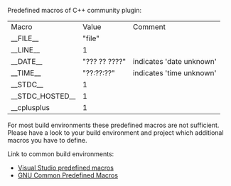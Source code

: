 Predefined macros of C++ community plugin:

<table>

<tr>
<td>Macro</td>
<td>Value</td>
<td>Comment</td>
</tr>

<tr>
<td>__FILE__</td>
<td>"file"</td>
<td></td>
</tr>

<tr>
<td>__LINE__</td>
<td>1</td>
<td></td>
</tr>

<tr>
<td>__DATE__</td>
<td>"??? ?? ????"</td>
<td>indicates 'date unknown'</td>
</tr>

<tr>
<td>__TIME__</td>
<td>"??:??:??"</td>
<td>indicates 'time unknown'</td>
</tr>

<tr>
<td>__STDC__</td>
<td>1</td>
<td></td>
</tr>

<tr>
<td>__STDC_HOSTED__</td>
<td>1</td>
<td></td>
</tr>

<tr>
<td>__cplusplus</td>
<td>1</td>
<td></td>
</tr>

</table>

For most build environments these predefined macros are not sufficient. Please have a look to your build environment and project which additional macros you have to define.

Link to common build environments:
* [Visual Studio predefined macros](http://msdn.microsoft.com/en-us/library/b0084kay.aspx)
* [GNU Common Predefined Macros](http://gcc.gnu.org/onlinedocs/cpp/Common-Predefined-Macros.html#Common-Predefined-Macros)
